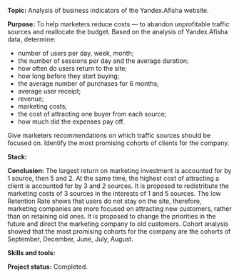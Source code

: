 __Topic:__ Analysis of business indicators of the Yandex.Afisha website.

__Purpose:__ To help marketers reduce costs — to abandon unprofitable traffic sources and reallocate the budget. Based on the analysis of Yandex.Afisha data, determine:
- number of users per day, week, month;
- the number of sessions per day and the average duration;
- how often do users return to the site;
- how long before they start buying;
- the average number of purchases for 6 months;
- average user receipt;
- revenue;
- marketing costs;
- the cost of attracting one buyer from each source;
- how much did the expenses pay off.

Give marketers recommendations on which traffic sources should be focused on. Identify the most promising cohorts of clients for the company.

__Stack:__

__Conclusion:__ 
The largest return on marketing investment is accounted for by 1 source, then 5 and 2. At the same time, the highest cost of attracting a client is accounted for by 3 and 2 sources. It is proposed to redistribute the marketing costs of 3 sources in the interests of 1 and 5 sources.
The low Retention Rate shows that users do not stay on the site, therefore, marketing companies are more focused on attracting new customers, rather than on retaining old ones.
It is proposed to change the priorities in the future and direct the marketing company to old customers.
Cohort analysis showed that the most promising cohorts for the company are the cohorts of September, December, June, July, August.

__Skills and tools:__ 

__Project status:__ Completed.
